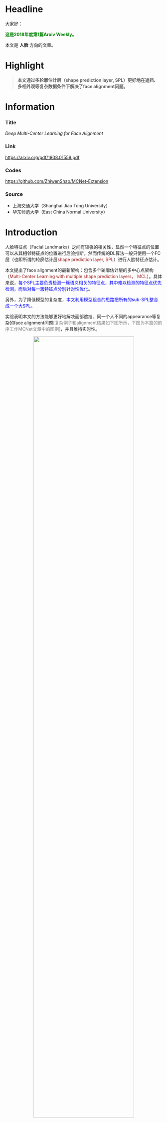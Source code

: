 # Headline

大家好：

 <b><span style="color:green">这是2018年度第1篇Arxiv Weekly。</span> </b>

本文是 __人脸__ 方向的文章。

# Highlight

> __本文通过多轮廓估计层（shape prediction layer, SPL）更好地在遮挡、多相外观等复杂数据条件下解决了face alignment问题。__

# Information

### Title
_Deep Multi-Center Learning for Face Alignment_

### Link
https://arxiv.org/pdf/1808.01558.pdf

### Codes
https://github.com/ZhiwenShao/MCNet-Extension

### Source

- 上海交通大学（Shanghai Jiao Tong University）
- 华东师范大学（East China Normal University）

# Introduction

人脸特征点（Facial Landmarks）之间有较强的相关性，显然一个特征点的位置可以从其相邻特征点的位置进行后验推断。然而传统的DL算法一般只使用一个FC层（也即所谓的轮廓估计层<span style="color:brown">shape prediction layer, SPL</span>）进行人脸特征点估计。

本文提出了face alignment的最新架构：包含多个轮廓估计层的多中心点架构（<span style="color:brown">Multi-Center Learning with multiple shape prediction layers， MCL</span>）。具体来说，<span style="color:blue">每个SPL主要负责检测一簇语义相关的特征点，其中难以检测的特征点优先检测，而后对每一簇特征点分别针对性优化</span>。

另外，为了降低模型的复杂度，<span style="color:blue">本文利用模型组合的思路把所有的sub-SPL整合成一个大SPL</span>。

实验表明本文的方法能够更好地解决面部遮挡、同一个人不同的appearance等复杂的face alignment问题<span style="color:grey">[复杂例子和alignment结果如下图所示，下图为本篇的前序工作MCNet文章中的图例]</span>，并且维持实时性。

<center><img src="https://github.com/luzhilin19951120/paperReadingMails/blob/master/2017/001/001_01.png?raw=true" width = "80%" /></center>

# Keys

本文有两个需要解析的关键点：网络结构和训练方式。

### 1.本文采用的网络结构如下：

<center><img src="https://github.com/luzhilin19951120/paperReadingMails/blob/master/2017/001/001_02.png?raw=true" width = "90%" /></center>

可以看到，预处理之后的图片输入网络后，通过三组(Conv, Conv, MaxPooling)模块后，输入后续的三层卷积中，再通过global pooling得到最终的特征。这个特征被同时送入m个SPL，最终通过assemble获得n个final landmarks。<span style="color:grey">[其中每个Conv后都附加了BN和ReLU]
</span>

### 2.本文的训练过程有如下要点：

#### 2.1 训练总体流程

<center><img src="https://github.com/luzhilin19951120/paperReadingMails/blob/master/2017/001/001_03.png?raw=true" width = "70%" /></center>

分为pre-train---weighting finetune---multi-center finetune---model assembling几个阶段，下面分别解析。

#### 2.2 Loss函数设计

<center><img src="https://github.com/luzhilin19951120/paperReadingMails/blob/master/2017/001/001_04.png?raw=true" width = "80%" /></center>

是一个含有weight，也即$w_j$的$\;\text{L}_2$ loss。

#### 2.3 weighting finetune设计

在训练的Step2中，前面六层卷积被固定，后三层卷积先进行finetune；而后在Step3中，整个网络进行最终的finetune。之所以称为weighting finetune，是因为在微调的时候，loss越大的路径上调整力度越大，由如下的weighting控制。这样一来，能够将有限的力量集中在challenging case上。

<center><img src="https://github.com/luzhilin19951120/paperReadingMails/blob/master/2017/001/001_05.png?raw=true" width = "80%" /></center>

#### 2.4 multi-center finetune设计

进行到这一步后，前面的特征抽象网络全部训练完毕。开始训练SPL层。所谓的multi-center，是指把最终的landmarks分配到不同的几个簇，每个簇是一块面部特征对应的特征点集合，例如眼睛、鼻子、嘴、脸颊轮廓等<span style="color:grey">[如下图所示]</span>。然后每个SPL层针以某个簇为优化的中心，着力准确地刻画自己簇中所有landmark。

<center><img src="https://github.com/luzhilin19951120/paperReadingMails/blob/master/2017/001/001_06.png?raw=true" width = "80%" /></center>

而进行multi-center focus的方案，也是设计启发式的weighting参数，最终公式如下。这个公式能够保障SPL对本簇内landmark的优化力度是簇外landmark的alpha倍。<span style="color:grey">[alpha >> 1]</span>

<center><img src="https://github.com/luzhilin19951120/paperReadingMails/blob/master/2017/001/001_07.png?raw=true" width = "80%" /></center>

#### 2.5 model assembling方案
最终你会得到m个SPL，它们有不彼此重叠的center/簇。因此进行合并的最自然方案，就是使得最终生成的所有landmark都来自自己簇对应的SPL。而因为SPL之间簇没有重叠，这个融合过程可以通过直接融合weighting进行。<span style="color:grey">[这里有些绕，可能需要一定时间理解]</span>

<center><img src="https://github.com/luzhilin19951120/paperReadingMails/blob/master/2017/001/001_08.png?raw=true" width = "80%" /></center>

#### 2.6 weight matrix与反传的结合方式

注意这个部分原文的表述比较有误导性。代表weighting的$w$和代表FC layer的$\textbf{W}$是完全没关系的，weighting会自然融合在反传里，起到的作用就是提高被focus的landmark的lr。

<center><img src="https://github.com/luzhilin19951120/paperReadingMails/blob/master/2017/001/001_09.png?raw=true" width = "80%" /></center>

# Results

下图给出了本文算法和常见同类算法的Mean Error对比。

<center><img src="https://github.com/luzhilin19951120/paperReadingMails/blob/master/2017/001/001_10.png?raw=true" width = "70%" /></center>

下图给出了本文算法和前序工作MCNet的Mean Error对比：

<center><img src="https://github.com/luzhilin19951120/paperReadingMails/blob/master/2017/001/001_11.png?raw=true" width = "90%" /></center>

# Insights

文章中设计的结构，在作者分析中有三个主要的好处：

1. 和主流CNN网络相比，本文网络结构显然轻量级很多，因此无论是training还是inference都会更加高效。
2. 过深的网络结构会削弱spatial information的信息，抽象出来的更多是semantic information，因此本文的网络更加适用于facial landmark这样对spatial information要求很高的任务。
3. overfitting问题上，本文网络有天然的优势。

除了从这些points中收到启发，本身文中设计的weighting机制也是比较精巧和值得分析的。